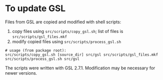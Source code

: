 # To update GSL

Files from GSL are copied and modified with shell scripts:
1. copy files using `src/scripts/copy_gsl.sh`; list of files is `src/scripts/gsl_files.mkf`
2. modify copied files using `src/scripts/process_gsl.sh`

```
# usage (from package root):
src/scripts/copy_gsl.sh [source_dir] src/gsl src/scripts/gsl_files.mkf
src/scripts/process_gsl.sh src/gsl
```

The scripts were written with GSL 2.7.1.
Modification may be necessary for newer versions.
